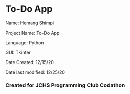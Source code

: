 # To-Do App

Name: Hemang Shimpi

Project Name: To-Do App

Language: Python

GUI: Tkinter

Date Created: 12/15/20

Date last modified: 12/25/20

### Created for JCHS Programming Club Codathon
